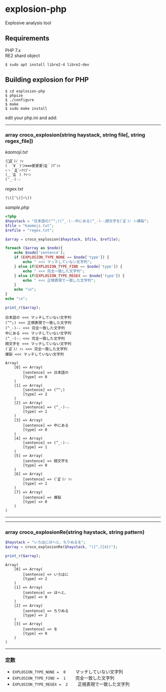# explosion-php
Explosive analysis tool

## Requirements

PHP 7.x  
RE2 shard object  

```
$ sudo apt install libre2-4 libre2-dev
```

## Building explosion for PHP

```
$ cd explosion-php
$ phpize
$ ./configure
$ make
$ sudo make install
```


edit your php.ini and add:

-----

### array croco_explosion(string haystack, string file[, string regex_file])

*kaomoji.txt*
```php
(ﾟДﾟ)ﾉ ｧｨ
(　´∀｀)つ≡≡≡愛愛愛)Д｀)ｸﾞｼｬ
<丶｀Д´>ｱｲｺﾞｰ
(＿´Д｀) ｱｲｰﾝ
(^_-)-☆
```

*regex.txt*
```php
(\([^\)]+\))
```

*sample.php*

```php
<?php
$haystack = "日本語の(^^;)(^_-)-☆中にある(^_-)-☆顔文字を(ﾟДﾟ)ﾉ ｧｨ爆裂";
$file = "kaomoji.txt";
$refile = "regex.txt";

$array = croco_explosion($haystack, $file, $refile);

foreach ($array as $node){
    echo $node['sentence'];
    if (EXPLOSION_TYPE_NONE == $node['type']) {
        echo " <<< マッチしていない文字列";
    } else if(EXPLOSION_TYPE_FIND == $node['type']) {
        echo " <<< 完全一致した文字列";
    } else if(EXPLOSION_TYPE_REGEX == $node['type']) {
        echo " <<< 正規表現で一致した文字列";
    }
    echo "\n";
}
echo "\n";

print_r($array);
```


```
日本語の <<< マッチしていない文字列
(^^;) <<< 正規表現で一致した文字列
(^_-)-☆ <<< 完全一致した文字列
中にある <<< マッチしていない文字列
(^_-)-☆ <<< 完全一致した文字列
顔文字を <<< マッチしていない文字列
(ﾟДﾟ)ﾉ ｧｨ <<< 完全一致した文字列
爆裂 <<< マッチしていない文字列

Array(
    [0] => Array(
        [sentence] => 日本語の
        [type] => 0
    )
    [1] => Array(
        [sentence] => (^^;)
        [type] => 2
    )
    [2] => Array(
        [sentence] => (^_-)-☆
        [type] => 1
    )
    [3] => Array(
        [sentence] => 中にある
        [type] => 0
    )
    [4] => Array(
        [sentence] => (^_-)-☆
        [type] => 1
    )
    [5] => Array(
        [sentence] => 顔文字を
        [type] => 0
    )
    [6] => Array(
        [sentence] => (ﾟДﾟ)ﾉ ｧｨ
        [type] => 1
    )
    [7] => Array(
        [sentence] => 爆裂
        [type] => 0
    )
)
```
-----


-----

### array croco_explosionRe(string haystack, string pattern)

```php
$haystack = "いろはにほへと、ちりぬるを";
$array = croco_explosionRe($haystack, "([^、]{4})");

print_r($array);
```

```
Array(
    [0] => Array(
        [sentence] => いろはに
        [type] => 2
    )
    [1] => Array(
        [sentence] => ほへと、
        [type] => 0
    )
    [2] => Array(
        [sentence] => ちりぬる
        [type] => 2
    )
    [3] => Array(
        [sentence] => を
        [type] => 0
    )
)
```
-----


### 定数

  * `EXPLOSION_TYPE_NONE =  0` 　　マッチしていない文字列
  * `EXPLOSION_TYPE_FIND =  1` 　　完全一致した文字列
  * `EXPLOSION_TYPE_REGEX =  2` 　　正規表現で一致した文字列
